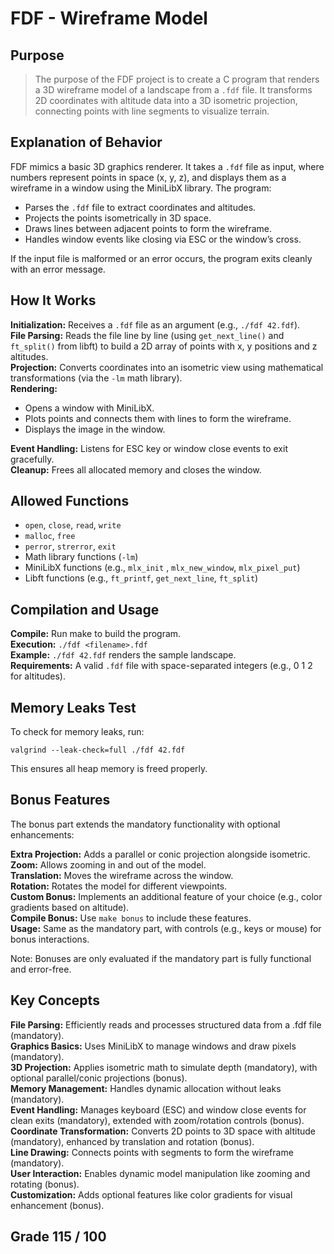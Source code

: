 # FDF - Wireframe Model

## Purpose

> The purpose of the FDF project is to create a C program that renders a 3D wireframe model of a landscape from a `.fdf` file. It transforms 2D coordinates with altitude data into a 3D isometric projection, connecting points with line segments to visualize terrain.

## Explanation of Behavior

FDF mimics a basic 3D graphics renderer. It takes a `.fdf` file as input, where numbers represent points in space (x, y, z), and displays them as a wireframe in a window using the MiniLibX library. The program:

- Parses the `.fdf` file to extract coordinates and altitudes.
- Projects the points isometrically in 3D space.
- Draws lines between adjacent points to form the wireframe.
- Handles window events like closing via ESC or the window’s cross.

If the input file is malformed or an error occurs, the program exits cleanly with an error message.

## How It Works

**Initialization:** Receives a `.fdf` file as an argument (e.g., `./fdf 42.fdf`).<br>
**File Parsing:** Reads the file line by line (using `get_next_line()` and `ft_split()` from libft) to build a 2D array of points with x, y positions and z altitudes.<br>
**Projection:** Converts coordinates into an isometric view using mathematical transformations (via the `-lm` math library).<br>
**Rendering:**
- Opens a window with MiniLibX.
- Plots points and connects them with lines to form the wireframe.
- Displays the image in the window.

**Event Handling:** Listens for ESC key or window close events to exit gracefully.<br>
**Cleanup:** Frees all allocated memory and closes the window.

## Allowed Functions

- `open`, `close`, `read`, `write`
- `malloc`, `free`
- `perror`, `strerror`, `exit`
- Math library functions (`-lm`)
- MiniLibX functions (e.g., `mlx_init` , `mlx_new_window`, `mlx_pixel_put`)
- Libft functions (e.g., `ft_printf`, `get_next_line`, `ft_split`)

## Compilation and Usage

**Compile:** Run make to build the program.<br>
**Execution:** `./fdf <filename>.fdf`<br>
**Example:** `./fdf 42.fdf` renders the sample landscape.<br>
**Requirements:** A valid `.fdf` file with space-separated integers (e.g., 0 1 2 for altitudes).<br>

## Memory Leaks Test

To check for memory leaks, run:

`valgrind --leak-check=full ./fdf 42.fdf`

This ensures all heap memory is freed properly.

## Bonus Features

The bonus part extends the mandatory functionality with optional enhancements:

**Extra Projection:** Adds a parallel or conic projection alongside isometric.<br>
**Zoom:** Allows zooming in and out of the model.<br>
**Translation:** Moves the wireframe across the window.<br>
**Rotation:** Rotates the model for different viewpoints.<br>
**Custom Bonus:** Implements an additional feature of your choice (e.g., color gradients based on altitude).<br>
**Compile Bonus:** Use `make bonus` to include these features.<br>
**Usage:** Same as the mandatory part, with controls (e.g., keys or mouse) for bonus interactions.<br>

Note: Bonuses are only evaluated if the mandatory part is fully functional and error-free.

## Key Concepts

**File Parsing:** Efficiently reads and processes structured data from a .fdf file (mandatory).<br>
**Graphics Basics:** Uses MiniLibX to manage windows and draw pixels (mandatory).<br>
**3D Projection:** Applies isometric math to simulate depth (mandatory), with optional parallel/conic projections (bonus).<br>
**Memory Management:** Handles dynamic allocation without leaks (mandatory).<br>
**Event Handling:** Manages keyboard (ESC) and window close events for clean exits (mandatory), extended with zoom/rotation controls (bonus).<br>
**Coordinate Transformation:** Converts 2D points to 3D space with altitude (mandatory), enhanced by translation and rotation (bonus).<br>
**Line Drawing:** Connects points with segments to form the wireframe (mandatory).<br>
**User Interaction:** Enables dynamic model manipulation like zooming and rotating (bonus).<br>
**Customization:** Adds optional features like color gradients for visual enhancement (bonus).<br>

## Grade 115 / 100
